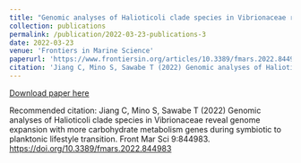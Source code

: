 ```yaml
---
title: "Genomic analyses of Halioticoli clade species in Vibrionaceae reveal genome expansion with more carbohydrate metabolism genes during symbiotic to planktonic lifestyle transition"
collection: publications
permalink: /publication/2022-03-23-publications-3
date: 2022-03-23
venue: 'Frontiers in Marine Science'
paperurl: 'https://www.frontiersin.org/articles/10.3389/fmars.2022.844983/full'
citation: 'Jiang C, Mino S, Sawabe T (2022) Genomic analyses of Halioticoli clade species in Vibrionaceae reveal genome expansion with more carbohydrate metabolism genes during symbiotic to planktonic lifestyle transition. Front Mar Sci 9:844983. https://doi.org/10.3389/fmars.2022.844983'
---
```


<a href='https://www.frontiersin.org/articles/10.3389/fmars.2022.844983/full'>Download paper here</a>

Recommended citation: Jiang C, Mino S, Sawabe T (2022) Genomic analyses of Halioticoli clade species in Vibrionaceae reveal genome expansion with more carbohydrate metabolism genes during symbiotic to planktonic lifestyle transition. Front Mar Sci 9:844983. https://doi.org/10.3389/fmars.2022.844983